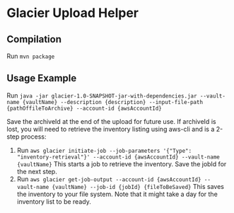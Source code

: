 # Glacier Upload Helper

## Compilation
Run `mvn package`

## Usage Example
Run `java -jar glacier-1.0-SNAPSHOT-jar-with-dependencies.jar --vault-name {vaultName} --description {description} --input-file-path {pathOffileToArchive} --account-id {awsAccountId}`

Save the archiveId at the end of the upload for future use.
If archiveId is lost, you will need to retrieve the inventory listing using aws-cli and is a 2-step process:
1. Run `aws glacier initiate-job --job-parameters '{"Type": "inventory-retrieval"}' --account-id {awsAccountId} --vault-name {vaultName}`
This starts a job to retrieve the inventory. Save the jobId for the next step. 
2. Run `aws glacier get-job-output --account-id {awsAccountId} --vault-name {vaultName} --job-id {jobId} {fileToBeSaved}`
This saves the inventory to your file system. Note that it might take a day for the inventory list to be ready.



